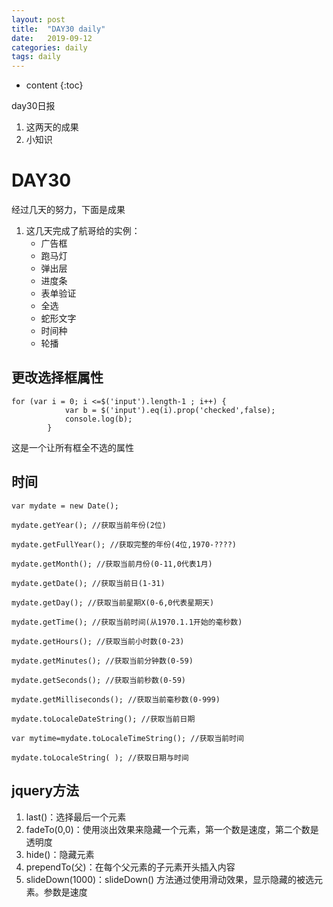 ```yaml
---
layout: post
title:  "DAY30 daily"
date:   2019-09-12
categories: daily
tags: daily
---
```


* content
{:toc}

day30日报
1. 这两天的成果
2. 小知识










# DAY30
经过几天的努力，下面是成果  
1. 这几天完成了航哥给的实例：
    * 广告框
    * 跑马灯
    * 弹出层
    * 进度条
    * 表单验证
    * 全选
    * 蛇形文字
    * 时间种
    * 轮播

## 更改选择框属性
```
for (var i = 0; i <=$('input').length-1 ; i++) {
            var b = $('input').eq(i).prop('checked',false);
            console.log(b);
        }
```
这是一个让所有框全不选的属性

## 时间
```
var mydate = new Date();

mydate.getYear(); //获取当前年份(2位)

mydate.getFullYear(); //获取完整的年份(4位,1970-????)

mydate.getMonth(); //获取当前月份(0-11,0代表1月)

mydate.getDate(); //获取当前日(1-31)

mydate.getDay(); //获取当前星期X(0-6,0代表星期天)

mydate.getTime(); //获取当前时间(从1970.1.1开始的毫秒数)

mydate.getHours(); //获取当前小时数(0-23)

mydate.getMinutes(); //获取当前分钟数(0-59)

mydate.getSeconds(); //获取当前秒数(0-59)

mydate.getMilliseconds(); //获取当前毫秒数(0-999)

mydate.toLocaleDateString(); //获取当前日期

var mytime=mydate.toLocaleTimeString(); //获取当前时间

mydate.toLocaleString( ); //获取日期与时间
```

## jquery方法
1. last()：选择最后一个元素
2. fadeTo(0,0)：使用淡出效果来隐藏一个元素，第一个数是速度，第二个数是透明度
3. hide()：隐藏元素
4. prependTo(父)：在每个父元素的子元素开头插入内容
5. slideDown(1000)：slideDown() 方法通过使用滑动效果，显示隐藏的被选元素。参数是速度











